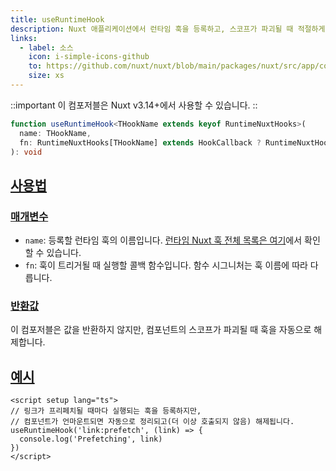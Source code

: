 ```yaml
---
title: useRuntimeHook
description: Nuxt 애플리케이션에서 런타임 훅을 등록하고, 스코프가 파괴될 때 적절하게 해제되도록 보장합니다.
links:
  - label: 소스
    icon: i-simple-icons-github
    to: https://github.com/nuxt/nuxt/blob/main/packages/nuxt/src/app/composables/runtime-hook.ts
    size: xs
---
```


::important
이 컴포저블은 Nuxt v3.14+에서 사용할 수 있습니다.
::

```ts [signature]
function useRuntimeHook<THookName extends keyof RuntimeNuxtHooks>(
  name: THookName,
  fn: RuntimeNuxtHooks[THookName] extends HookCallback ? RuntimeNuxtHooks[THookName] : never
): void
```

## [사용법](#usage)

### [매개변수](#parameters)

- `name`: 등록할 런타임 훅의 이름입니다. [런타임 Nuxt 훅 전체 목록은 여기](/docs/api/advanced/hooks#app-hooks-runtime)에서 확인할 수 있습니다.
- `fn`: 훅이 트리거될 때 실행할 콜백 함수입니다. 함수 시그니처는 훅 이름에 따라 다릅니다.

### [반환값](#returns)

이 컴포저블은 값을 반환하지 않지만, 컴포넌트의 스코프가 파괴될 때 훅을 자동으로 해제합니다.

## [예시](#example)

```vue twoslash [pages/index.vue]
<script setup lang="ts">
// 링크가 프리페치될 때마다 실행되는 훅을 등록하지만,
// 컴포넌트가 언마운트되면 자동으로 정리되고(더 이상 호출되지 않음) 해제됩니다.
useRuntimeHook('link:prefetch', (link) => {
  console.log('Prefetching', link)
})
</script>
```
